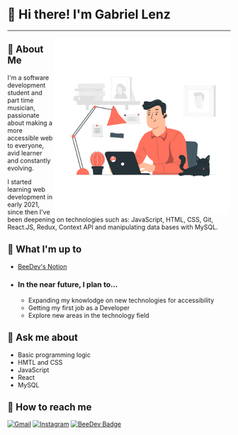 #  👋 Hi there! I'm Gabriel Lenz

---

<img src="Telecommuting-pana.png" width="400px" align="right"/>

## :book: About Me

I'm a software development student and part time musician, passionate about making a more accessible web to everyone, avid learner and constantly evolving.

I started learning web development in early 2021, since then I've been deepening on technologies such as: JavaScript, HTML, CSS, Git, React.JS, Redux, Context API and manipulating data bases with MySQL.

## :honeybee: What I'm up to
  - [BeeDev's Notion](http://is.gd/beedev)
  - ### In the near future, I plan to...
    - Expanding my knowlodge on new technologies for accessibility 
    - Getting my first job as a Developer 
    - Explore new areas in the technology field

## :speech_balloon: Ask me about

 - Basic programming logic
 - HMTL and CSS
 - JavaScript
 - React
 - MySQL

## :postbox: How to reach me
   
  [![Gmail](https://img.shields.io/badge/GMAIL-EA4335?logo=gmail&logoColor=white&style=for-the-badge)](mailto:lenzordmusic@gmail.com)
  [![Instagram](https://img.shields.io/badge/Instagram-E4405F?style=for-the-badge&logo=instagram&logoColor=white)](https://www.instagram.com/iamlenzord/)
  [![BeeDev Badge](https://img.shields.io/badge/-Linkedin-blue?style=for-the-badge&logo=Linkedin&logoColor=white)](https://www.linkedin.com/in/lenzgabriel/)
 
<!--
**lenzord/lenzord** is a ✨ _special_ ✨ repository because its `README.md` (this file) appears on your GitHub profile.

Here are some ideas to get you started:

- 🔭 I’m currently working on ...
- 🌱 I’m currently learning ...
- 👯 I’m looking to collaborate on ...
- 🤔 I’m looking for help with ...
- 💬 Ask me about ...
- 📫 How to reach me: ...
- 😄 Pronouns: ...
- ⚡ Fun fact: ...
-->
